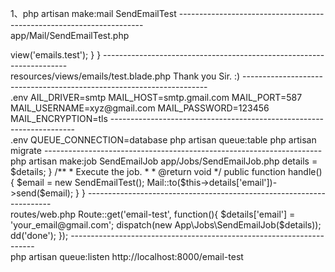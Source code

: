 1、php artisan make:mail SendEmailTest
---------------------------------------------------------------------<br>
   app/Mail/SendEmailTest.php
   <?php
	  
	namespace App\Mail;
	  
	use Illuminate\Bus\Queueable;
	use Illuminate\Mail\Mailable;
	use Illuminate\Queue\SerializesModels;
	use Illuminate\Contracts\Queue\ShouldQueue;
	  
	class SendEmailTest extends Mailable
	{
	    use Queueable, SerializesModels;
	  
	    /**
	     * Create a new message instance.
	     *
	     * @return void
	     */
	    public function __construct()
	    {
	          
	    }
	  
	    /**
	     * Build the message.
	     *
	     * @return $this
	     */
	    public function build()
	    {
	        return $this->view('emails.test');
	    }
	}
---------------------------------------------------------------------<br>
	resources/views/emails/test.blade.php
    Thank you Sir. :) 
---------------------------------------------------------------------<br>
    .env
    AIL_DRIVER=smtp
	MAIL_HOST=smtp.gmail.com
	MAIL_PORT=587
	MAIL_USERNAME=xyz@gmail.com
	MAIL_PASSWORD=123456
	MAIL_ENCRYPTION=tls
---------------------------------------------------------------------<br>
	.env
	QUEUE_CONNECTION=database
	php artisan queue:table
	php artisan migrate
---------------------------------------------------------------------<br>
	php artisan make:job SendEmailJob
	app/Jobs/SendEmailJob.php
	<?php
	  
	namespace App\Jobs;
	   
	use Illuminate\Bus\Queueable;
	use Illuminate\Queue\SerializesModels;
	use Illuminate\Queue\InteractsWithQueue;
	use Illuminate\Contracts\Queue\ShouldQueue;
	use Illuminate\Foundation\Bus\Dispatchable;
	use App\Mail\SendEmailTest;
	use Mail;
	   
	class SendEmailJob implements ShouldQueue
	{
	    use Dispatchable, InteractsWithQueue, Queueable, SerializesModels;
	  
	    protected $details;
	  
	    /**
	     * Create a new job instance.
	     *
	     * @return void
	     */
	    public function __construct($details)
	    {
	        $this->details = $details;
	    }
	   
	    /**
	     * Execute the job.
	     *
	     * @return void
	     */
	    public function handle()
	    {
	        $email = new SendEmailTest();
	        Mail::to($this->details['email'])->send($email);
	    }
	}	
---------------------------------------------------------------------<br>

	routes/web.php
	Route::get('email-test', function(){
	  
		$details['email'] = 'your_email@gmail.com';
	  
	    dispatch(new App\Jobs\SendEmailJob($details));
	  
	    dd('done');
	});	
---------------------------------------------------------------------<br>
	php artisan queue:listen

	http://localhost:8000/email-test

